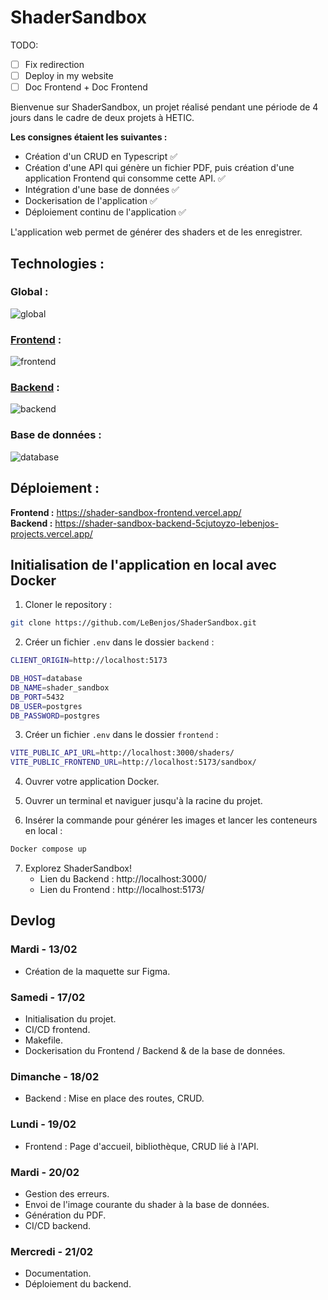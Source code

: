 # ShaderSandbox

TODO:
- [ ] Fix redirection
- [ ] Deploy in my website
- [ ] Doc Frontend + Doc Frontend

Bienvenue sur ShaderSandbox, un projet réalisé pendant une période de 4 jours dans le cadre de deux projets à HETIC.

**Les consignes étaient les suivantes :**
- Création d'un CRUD en Typescript ✅
- Création d'une API qui génère un fichier PDF, puis création d'une application Frontend qui consomme cette API. ✅
- Intégration d'une base de données ✅
- Dockerisation de l'application ✅
- Déploiement continu de l'application ✅

L'application web permet de générer des shaders et de les enregistrer.

## Technologies :

### Global :
![global](https://skillicons.dev/icons?i=docker,github,git,vercel,typescript)

### [Frontend](./frontend/README.md) :
![frontend](https://skillicons.dev/icons?i=vite,react,threejs,sass)

### [Backend](./backend/README.md) :
![backend](https://skillicons.dev/icons?i=nodejs,express)

### Base de données :
![database](https://skillicons.dev/icons?i=postgres)

## Déploiement :
**Frontend :** https://shader-sandbox-frontend.vercel.app/  
**Backend :** https://shader-sandbox-backend-5cjutoyzo-lebenjos-projects.vercel.app/

## Initialisation de l'application en local avec Docker

1. Cloner le repository :
```bash
git clone https://github.com/LeBenjos/ShaderSandbox.git
```

2. Créer un fichier `.env` dans le dossier `backend` :
```bash
CLIENT_ORIGIN=http://localhost:5173

DB_HOST=database
DB_NAME=shader_sandbox
DB_PORT=5432
DB_USER=postgres
DB_PASSWORD=postgres
```

3. Créer un fichier `.env` dans le dossier `frontend` :
```bash
VITE_PUBLIC_API_URL=http://localhost:3000/shaders/
VITE_PUBLIC_FRONTEND_URL=http://localhost:5173/sandbox/
```

4. Ouvrer votre application Docker.

5. Ouvrer un terminal et naviguer jusqu'à la racine du projet.

6. Insérer la commande pour générer les images et lancer les conteneurs en local :
```bash
Docker compose up
```

7. Explorez ShaderSandbox! 
    - Lien du Backend : http://localhost:3000/
    - Lien du Frontend : http://localhost:5173/

## Devlog

### Mardi - 13/02
- Création de la maquette sur Figma.

### Samedi - 17/02
- Initialisation du projet.
- CI/CD frontend.
- Makefile.
- Dockerisation du Frontend / Backend & de la base de données.

### Dimanche - 18/02
- Backend : Mise en place des routes, CRUD.

### Lundi - 19/02
- Frontend : Page d'accueil, bibliothèque, CRUD lié à l'API.

### Mardi - 20/02
- Gestion des erreurs.
- Envoi de l'image courante du shader à la base de données.
- Génération du PDF.
- CI/CD backend.

### Mercredi - 21/02
- Documentation.
- Déploiement du backend.